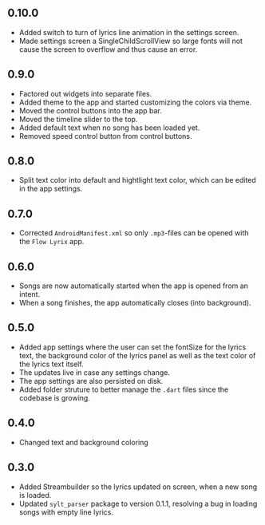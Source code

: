 ## 0.10.0

- Added switch to turn of lyrics line animation in the settings screen.
- Made settings screen a SingleChildScrollView so large fonts will not cause the screen to overflow and thus cause an error.

## 0.9.0

- Factored out widgets into separate files.
- Added theme to the app and started customizing the colors via theme.
- Moved the control buttons into the app bar.
- Moved the timeline slider to the top.
- Added default text when no song has been loaded yet.
- Removed speed control button from control buttons.

## 0.8.0

- Split text color into default and hightlight text color, which can be edited in the app settings.

## 0.7.0

- Corrected `AndroidManifest.xml` so only `.mp3`-files can be opened with the `Flow Lyrix` app.

## 0.6.0

- Songs are now automatically started when the app is opened from an intent.
- When a song finishes, the app automatically closes (into background).

## 0.5.0

- Added app settings where the user can set the fontSize for the lyrics text, the background color of the lyrics panel as well as the text color of the lyrics text itself.
- The updates live in case any settings change.
- The app settings are also persisted on disk.
- Added folder struture to better manage the `.dart` files since the codebase is growing.

## 0.4.0

- Changed text and background coloring

## 0.3.0

- Added Streambuilder so the lyrics updated on screen, when a new song is loaded.
- Updated `sylt_parser` package to version 0.1.1, resolving a bug in loading songs with empty line lyrics.